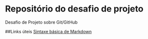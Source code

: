 # Repositório do desafio de projeto
Desafio de Projeto sobre Git/GitHub


##Links úteis
[Sintaxe básica de Markdown](https://www.markdownguide.org/)
